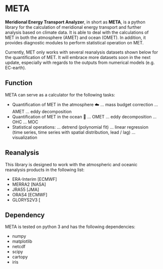 # META
**Meridional Energy Transport Analyzer**, in short as **META**, is a python library for the calculation of meridional energy transport and further analysis based on climate data. It is able to deal with the calculations of MET in both the atmosphere (AMET) and ocean (OMET). In addition, it provides diagnostic modules to perform statistical operation on MET.<br/>

Currently, MET only works with several reanalysis datasets shown below for the quantification of MET. It will embrace more datasets soon in the next update, especially with regards to the outputs from numerical models (e.g. EC-earth). <br />

## Function
META can serve as a calculator for the following tasks:
* Quantification of MET in the atmosphere :cloud:
... mass budget correction
... AMET
... eddy decomposition
* Quantification of MET in the ocean :ocean:
... OMET
... eddy decomposition
... OHC
... MOC
* Statistical operations:
... detrend (polynomial fit)
... linear regression (time series, time series with spatial distribution, lead / lag)
... visualization


## Reanalysis
This library is designed to work with the atmospheric and oceanic reanalysis products in the following list: <br>
* ERA-Interim     [ECMWF] <br>
* MERRA2          [NASA]  <br>
* JRA55           [JMA]  <br>
* ORAS4           [ECMWF] <br>
* GLORYS2V3       [


## Dependency
META is tested on python 3 and has the following dependencies:
* numpy
* matplotlib
* netcdf
* scipy
* cartopy
* iris


